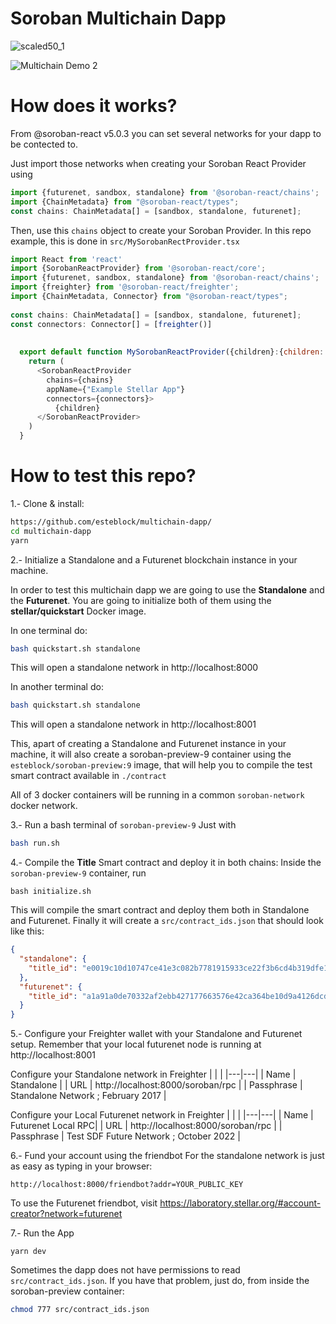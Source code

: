 # Soroban Multichain Dapp

![scaled50_1](https://github.com/esteblock/multichain-dapp/assets/2274485/be35b713-7da5-4bc6-90da-90954c906167)


![Multichain Demo 2](https://github.com/esteblock/multichain-dapp/assets/2274485/55543d79-9dc9-4543-bbd3-d90f1a3ae0d5)

# How does it works?
From @soroban-react v5.0.3 you can set several networks for your dapp to be contected to.

Just import those networks when creating your Soroban React Provider using
```javascript
import {futurenet, sandbox, standalone} from '@soroban-react/chains';
import {ChainMetadata} from "@soroban-react/types";
const chains: ChainMetadata[] = [sandbox, standalone, futurenet];
```
Then, use this `chains` object to create your Soroban Provider. In this repo example, this is done in `src/MySorobanRectProvider.tsx`

```javascript
import React from 'react'
import {SorobanReactProvider} from '@soroban-react/core';
import {futurenet, sandbox, standalone} from '@soroban-react/chains';
import {freighter} from '@soroban-react/freighter';
import {ChainMetadata, Connector} from "@soroban-react/types";
      
const chains: ChainMetadata[] = [sandbox, standalone, futurenet];
const connectors: Connector[] = [freighter()]
                          
                          
  export default function MySorobanReactProvider({children}:{children: React.ReactNode}) {
    return (
      <SorobanReactProvider
        chains={chains}
        appName={"Example Stellar App"}
        connectors={connectors}>
          {children}
      </SorobanReactProvider>
    )
  }
```

# How to test this repo?

1.- Clone & install:

```bash
https://github.com/esteblock/multichain-dapp/
cd multichain-dapp
yarn
```

2.- Initialize a Standalone and a Futurenet blockchain instance in your machine.

In order to test this multichain dapp we are going to use the **Standalone** and the **Futurenet**. You are going to initialize both of them using the **stellar/quickstart** Docker image.

In one terminal do:
```bash
bash quickstart.sh standalone
```

This will open a standalone network in http://localhost:8000

In another terminal do:
```bash
bash quickstart.sh standalone
```
This will open a standalone network in http://localhost:8001

This, apart of creating a Standalone and Futurenet instance in your machine, it will also create a soroban-preview-9 container using the `esteblock/soroban-preview:9` image, that will help you to compile the test smart contract available in `./contract`

All of 3 docker containers will be running in a common `soroban-network` docker network.


3.- Run a bash terminal of `soroban-preview-9`
Just with 
```bash
bash run.sh
```

4.- Compile the **Title** Smart contract and deploy it in both chains:
Inside the `soroban-preview-9` container, run
```
bash initialize.sh
```

This will compile the smart contract and deploy them both in Standalone and Futurenet.
Finally it will create a `src/contract_ids.json` that should look like this:

```json
{
  "standalone": {
    "title_id": "e0019c10d10747ce41e3c082b7781915933ce22f3b6cd4b319dfe14477cd45b3"
  },
  "futurenet": {
    "title_id": "a1a91a0de70332af2ebb427177663576e42ca364be10d9a4126dcd7b1d951127"
  }
}
```

5.- Configure your Freighter wallet with your Standalone and Futurenet setup.
Remember that your local futurenet node is running at http://localhost:8001

Configure your Standalone network in Freighter
   |   |   |
   |---|---|
   | Name | Standalone |
   | URL | http://localhost:8000/soroban/rpc |
   | Passphrase | Standalone Network ; February 2017 |
   
Configure your Local Futurenet network in Freighter
   |   |   |
   |---|---|
   | Name | Futurenet Local RPC|
   | URL | http://localhost:8000/soroban/rpc |
   | Passphrase | Test SDF Future Network ; October 2022 |


6.- Fund your account using the friendbot
For the standalone network is just as easy as typing in your browser:
```
http://localhost:8000/friendbot?addr=YOUR_PUBLIC_KEY
``` 

To use the Futurenet friendbot, visit https://laboratory.stellar.org/#account-creator?network=futurenet


7.- Run the App

```
yarn dev
```

Sometimes the dapp does not have permissions to read `src/contract_ids.json`. If you have that problem, just do, from inside the soroban-preview container:
```bash
chmod 777 src/contract_ids.json
```
